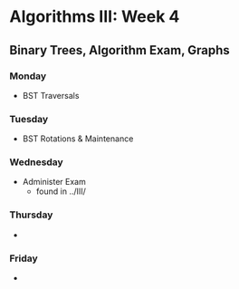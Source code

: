 # Algorithms III: Week 4

## Binary Trees, Algorithm Exam, Graphs

### Monday
- BST Traversals

### Tuesday
- BST Rotations & Maintenance

### Wednesday
- Administer Exam
    - found in ../III/

### Thursday
- 

### Friday
- 
